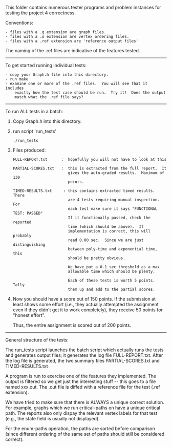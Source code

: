 

This folder contains numerous tester programs and problem instances
for testing the project 4 correctness.

Conventions:

    - files with a .g extension are graph files.
    - files with a .o extension are vertex ordering files.
    - files with a .ref extension are 'reference output files'

The naming of the .ref files are indicative of the features tested.

-----------------------------------------------------------------------------

To get started running individual tests:

    - copy your Graph.h file into this directory.
    - run make
    - examine one or more of the .ref files.  You will see that it includes
        exactly how the test case should be run.  Try it!  Does the output
        match what the .ref file says?


-----------------------------------------------------------------------------

To run ALL tests in a batch:


1.  Copy Graph.h into this directory.

2.  run script 'run_tests'

        ./run_tests

3.  Files produced:

        FULL-REPORT.txt      :  hopefully you will not have to look at this

        PARTIAL-SCORES.txt   :  this is extracted from the full report.  It
                                gives the auto-graded results.  Maximum of 130
                                points.

        TIMED-RESULTS.txt     : this contains extracted timed results.  There 
                                are 4 tests requiring manual inspection.  For
                                each test make sure it says "FUNCTIONAL TEST: PASSED" 
                                If it functionally passed, check the reported
                                time (which should be above).  If
                                implementation is correct, this will probably
                                read 0.00 sec.  Since we are just distinguishing
                                between poly-time and exponential time, this
                                should be pretty obvious.

                                We have put a 0.1 sec threshold as a max
                                allowable time which should be plenty.

                                Each of these tests is worth 5 points.  Tally
                                them up and add to the partial scores.


4. Now you should have a score out of 150 points.  If the submission at least
   shows some effort (i.e., they actually attempted the assignment even
   if they didn't get it to work completely), they receive 50 points for 
   "honest effort".

   Thus, the entire assignment is scored out of 200 points.

--------------------------------------------

General structure of the tests:

   The run_tests script launches the batch script which actually runs
   the tests and generates output files; it generates the log file 
   FULL-REPORT.txt.  After the log file is generated, the two summary
   files PARTIAL-SCORES.txt and TIMED-RESULTS.txt

   A program is run to exercise one of the features they implemented.  The
   output is filtered so we get just the interesting stuff -- this goes to
   a file named xxx.out.  The .out file is diffed with a reference file
   for the test (.ref extension).  

   We have tried to make sure that there is ALWAYS a unique correct solution.
   For example, graphs which we run critical-paths on have a unique 
   critical path.  The reports also only dispay the relevant vertex labels
   for that test (e.g., the state field is usually not displayed).

   For the enum-paths operation, the paths are sorted before comparison (since
   different ordering of the same set of paths should still be considered 
   correct).


